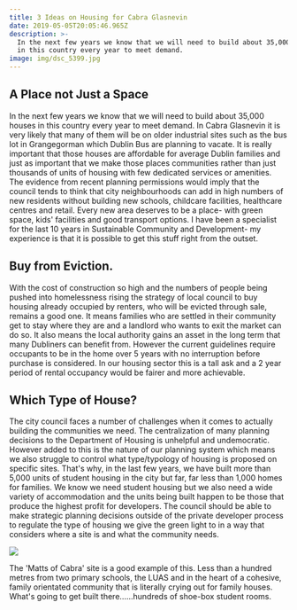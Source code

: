 ```yaml
---
title: 3 Ideas on Housing for Cabra Glasnevin
date: 2019-05-05T20:05:46.965Z
description: >-
  In the next few years we know that we will need to build about 35,000 houses
  in this country every year to meet demand.
image: img/dsc_5399.jpg
---
```

## A Place not Just a Space

In the next few years we know that we will need to build about 35,000 houses in this country every year to meet demand. In Cabra Glasnevin it is very likely that many of them will be on older industrial sites such as the bus lot in Grangegorman which Dublin Bus are planning to vacate. It is really important that those houses are affordable for average Dublin families and just as important that we make those places communities rather than just thousands of units of housing with few dedicated services or amenities. The evidence from recent planning permissions would imply that the council tends to think that city neighbourhoods can add in high numbers of new residents without building new schools, childcare facilities, healthcare centres and retail. Every new area deserves to be a place- with green space, kids' facilities and good transport options. I have been a specialist for the last 10 years in Sustainable Community and Development- my experience is that it is possible to get this stuff right from the outset.

## Buy from Eviction.

With the cost of construction so high and the numbers of people being pushed into homelessness rising the strategy of local council to buy housing already occupied by renters, who will be evicted through sale, remains a good one. It means families who are settled in their community get to stay where they are and a landlord who wants to exit the market can do so. It also means the local authority gains an asset in the long term that many Dubliners can benefit from. However the current guidelines require occupants to be in the home over 5 years with no interruption before purchase is considered. In our housing sector this is a tall ask and a 2 year period of rental occupancy would be fairer and more achievable.

## Which Type of House?

The city council faces a number of challenges when it comes to actually building the communities we need. The centralization of many planning decisions to the Department of Housing is unhelpful and undemocratic. However added to this is the nature of our planning system which means we also struggle to control what type/typology of housing is proposed on specific sites. That's why, in the last few years, we have built more than 5,000 units of student housing in the city but far, far less than 1,000 homes for families. We know we need student housing but we also need a wide variety of accommodation and the units being built happen to be those that produce the highest profit for developers. The council should be able to make strategic planning decisions outside of the private developer process to regulate the type of housing we give the green light to in a way that considers where a site is and what the community needs. 

![](/img/mattsofcabra.jpg)

The 'Matts of Cabra' site is a good example of this. Less than a hundred metres from two primary schools, the LUAS and in the heart of a cohesive, family orientated community that is literally crying out for family houses. What's going to get built there......hundreds of shoe-box student rooms.
